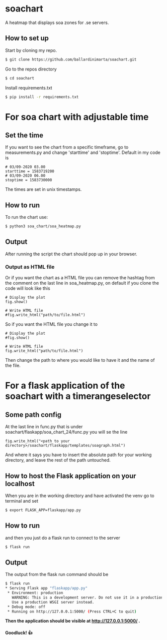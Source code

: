 # soachart
A heatmap that displays soa zones for .se servers.

## How to set up
Start by cloning my repo.

``` bash
$ git clone https://github.com/ballardinimarta/soachart.git
```
Go to the repos directory

``` bash
$ cd soachart
```

Install requirements.txt

``` bash
$ pip install -r requirements.txt
```

# For soa chart with adjustable time
## Set the time
If you want to see the chart from a specific timeframe, go to measurements.py and change 'starttime' and 'stoptime'. Default in my code is
```
# 03/09-2020 03.00
starttime = 1583719200
# 03/09-2020 06.00
stoptime = 1583730000
```
The times are set in unix timestamps.

## How to run
To run the chart use:
``` bash
$ python3 soa_chart/soa_heatmap.py
```

## Output
After running the script the chart should pop up in your browser.

### Output as HTML file
Or if you want the chart as a HTML file you can remove the hashtag from the comment on the last line in soa_heatmap.py, on default if you clone the code will look like this
```
# Display the plot
fig.show()

# Write HTML file
#fig.write_html("path/to/file.html")

```
So if you want the HTML file you change it to
```
# Display the plot
#fig.show()

# Write HTML file
fig.write_html("path/to/file.html")

```
Then change the path to where you would like to have it and the name of the file.

# For a flask application of the soachart with a timerangeselector
## Some path config
At the last line in func.py that is under soachart/flaskapp/soa_chart_24/func.py you will se the line
```    
fig.write_html("<path to your directory>/soachart/flaskapp/templates/soagraph.html")
```

And where it says <path to your directory> you have to insert the absolute path for your working directory, and leave the rest of the path untouched. 

## How to host the Flask application on your localhost

When you are in the working directory and have activated the venv go to terminal and set

``` bash
$ export FLASK_APP=flaskapp/app.py
```
## How to run

and then you just do a flask run to connect to the server
``` bash
$ flask run
```
## Output
The output from the flask run command should be
``` bash
$ flask run
* Serving Flask app "flaskapp/app.py"
 * Environment: production
   WARNING: This is a development server. Do not use it in a production deployment.
   Use a production WSGI server instead.
 * Debug mode: off
 * Running on http://127.0.0.1:5000/ (Press CTRL+C to quit)
```
__Then the application should be visible at http://127.0.0.1:5000/ .__

#### Goodluck! :+1:
